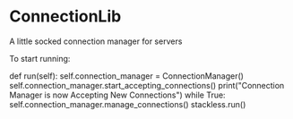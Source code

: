 # ConnectionLib
A little socked connection manager for servers

To start running:

def run(self):
 self.connection_manager = ConnectionManager()
 self.connection_manager.start_accepting_connections()
 print("Connection Manager is now Accepting New Connections")
 while True:
  self.connection_manager.manage_connections()
  stackless.run()
